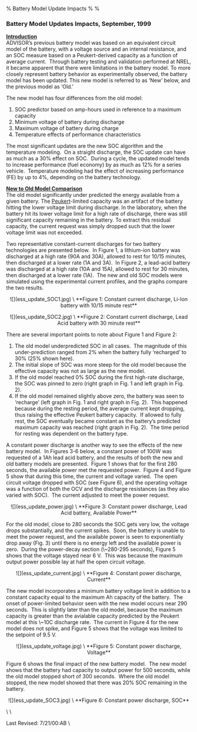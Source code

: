 % Battery Model Update Impacts
% 
% 

### **Battery Model Updates Impacts, September, 1999**

**<u>Introduction</u>** \
ADVISOR’s previous battery model was based on an equivalent circuit
model of the battery, with a voltage source and an internal resistance,
and an SOC measure based on a Peukert-derived capacity as a function of
average current.  Through battery testing and validation performed at
NREL, it became apparent that there were limitations in the battery
model. To more closely represent battery behavior as experimentally
observed, the battery model has been updated. This new model is referred
to as ‘New’ below, and the previous model as ‘Old.’

The new model has four differences from the old model:

1.  SOC predictor based on amp-hours used in reference to a maximum
    capacity
2.  Minimum voltage of battery during discharge
3.  Maximum voltage of battery during charge
4.  Temperature effects of performance characteristics

The most significant updates are the new SOC algorithm and the
temperature modeling.  On a straight discharge, the SOC update can have
as much as a 30% effect on SOC.  During a cycle, the updated model tends
to increase performance (fuel economy) by as much as 12% for a series
vehicle.  Temperature modeling had the effect of increasing performance
(FE) by up to 4%, depending on the battery technology.

**<u>New to Old Model Comparison</u>** \
The old model significantly under predicted the energy available from a
given battery. The [Peukert](glossary.htm#Peukert's%20Equation)-limited
capacity was an artifact of the battery hitting the lower voltage limit
during discharge. In the laboratory, when the battery hit its lower
voltage limit for a high rate of discharge, there was still significant
capacity remaining in the battery. To extract this residual capacity,
the current request was simply dropped such that the lower voltage limit
was not exceeded.

<p>
Two representative constant-current discharges for two battery
technologies are presented below.  In Figure 1, a lithium-ion battery
was discharged at a high rate (90A and 30A), allowed to rest for 10/15
minutes, then discharged at a lower rate (1A and 3A).  In Figure 2, a
lead-acid battery was discharged at a high rate (10A and 15A), allowed
to rest for 30 minutes, then discharged at a lower rate (1A).  The new
and old SOC models were simulated using the experimental current
profiles, and the graphs compare the two results.

<center>
![](ess_update_SOC1.jpg) \
**Figure 1: Constant current discharge, Li-Ion battery with 10/15 minute
rest**

<p>
![](ess_update_SOC2.jpg) \
**Figure 2: Constant current discharge, Lead Acid battery with 30 minute
rest**

</center>
There are several important points to note about Figure 1 and Figure 2:

1.  The old model underpredicted SOC in all cases.  The magnitude of
    this under-prediction ranged from 2% when the battery fully
    ‘recharged’ to 30% (25% shown here).
2.  The initial slope of SOC was more steep for the old model because
    the effective capacity was not as large as the new model.
3.  If the old model reached 0% SOC during the first high-rate
    discharge, the SOC was pinned to zero (right graph in Fig. 1 and
    left graph in Fig. 2).
4.  If the old model remained slightly above zero, the battery was seen
    to ‘recharge’ (left graph in Fig. 1 and right graph in Fig. 2). 
    This happened because during the resting period, the average current
    kept dropping, thus raising the effective Peukert battery capacity. 
    If allowed to fully rest, the SOC eventually became constant as the
    battery’s predicted maximum capacity was reached (right graph in
    Fig. 2).  The time period for resting was dependent on the battery
    type.

A constant power discharge is another way to see the effects of the new
battery model.  In Figures 3-6 below, a constant power of 100W was
requested of a 1Ah lead acid battery, and the results of both the new
and old battery models are presented.  Figure 1 shows that for the first
280 seconds, the available power met the requested power.  Figure 4 and
Figure 5 show that during this time, the current and voltage varied. 
The open circuit voltage dropped with SOC (see Figure 6), and the
operating voltage was a function of both the OCV and the discharge
resistances (as they also varied with SOC).  The current adjusted to
meet the power request.

<center>
<p>
![](ess_update_power.jpg) \
**Figure 3: Constant power discharge, Lead Acid battery, Available
Power**

</center>
<p>
For the old model, close to 280 seconds the SOC gets very low, the
voltage drops substantially, and the current spikes.  Soon, the battery
is unable to meet the power request, and the available power is seen to
exponentially drop away (Fig. 3) until there is no energy left and the
available power is zero.  During the power-decay section (\~280-295
seconds), Figure 5 shows that the voltage stayed near 6 V.  This was
because the maximum output power possible lay at half the open circuit
voltage.

<center>
<p>
![](ess_update_current.jpg) \
**Figure 4: Constant power discharge, Current**

</center>
<p>
The new model incorporates a minimum battery voltage limit in addition
to a constant capacity equal to the maximum Ah capacity of the battery. 
The onset of power-limited behavior seen with the new model occurs near
290 seconds.  This is slightly later than the old model, because the
maximum capacity is greater than the avialable capacity predicted by the
Peukert model at this \~10C discharge rate.  The current in Figure 4 for
the new model does not spike, and Figure 5 shows that the voltage was
limited to the setpoint of 9.5 V.

<center>
<p>
![](ess_update_voltage.jpg) \
**Figure 5: Constant power discharge, Voltage**

</center>
<p>
Figure 6 shows the final impact of the new battery model.  The new model
shows that the battery had capacity to output power for 500 seconds,
while the old model stopped short of 300 seconds.  Where the old model
stopped, the new model showed that there was 20% SOC remaining in the
battery.

<center>
<p>
![](ess_update_SOC3.jpg) \
**Figure 6: Constant power discharge, SOC**

</center>
\
 \

<p>
Last Revised: 7/21/00:AB \
 
